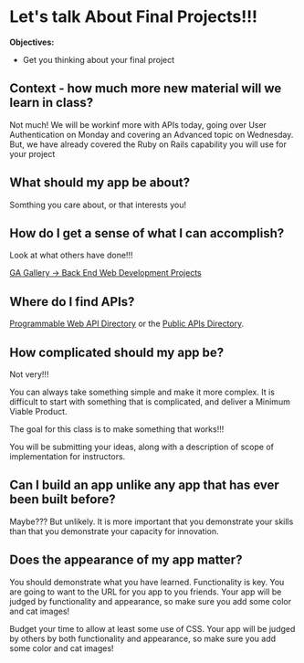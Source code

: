 # Let's talk About Final Projects!!!


**Objectives:**

* Get you thinking about your final project



## Context - how much more new material will we learn in class?

Not much! We will be workinf more with APIs today, going over User Authentication on Monday and covering an Advanced topic on Wednesday. But, we have already covered the Ruby on Rails capability you will use for your project



## What should my app be about?

Somthing you care about, or that interests you!



## How do I get a sense of what I can accomplish?

Look at what others have done!!!

[GA Gallery -> Back End Web Development Projects](http:??http://gallery.ga.co/BEWD?metro=)



## Where do I find APIs?

[Programmable Web API Directory](http://www.programmableweb.com/apis/directory) or the [Public APIs Directory](http://www.publicapis.com/).



## How complicated should my app be?

Not very!!!

You can always take something simple and make it more complex. It is difficult to start with something that is complicated, and deliver a Minimum Viable Product.

The goal for this class is to make something that works!!!

You will be submitting your ideas, along with a description of scope of implementation for instructors.



## Can I build an app unlike any app that has ever been built before?

Maybe??? But unlikely. It is more important that you demonstrate your skills than that you demonstrate your capacity for innovation.



## Does the appearance of my app matter?

You should demonstrate what you have learned. Functionality is key. You are going to want to the URL for you app to you friends. Your app will be judged by functionality and appearance, so make sure you add some color and cat images!

Budget your time to allow at least some use of CSS. Your app will be judged by others by both functionality and appearance, so make sure you add some color and cat images!



